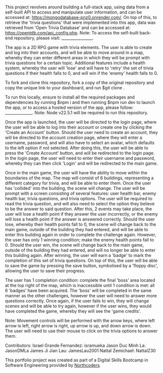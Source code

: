 This project revolves around building a full-stack app, using data from a self-built API to access and manipulate user information, and can be accessed at: https://mongodatabase-pnz0.onrender.com/. On top of this, to retrieve the 'trivia questions' that were implemented into this app, data was retrieved from 'Open Trivia Database' and can be accessed at: https://opentdb.com/api_config.php.
Note: To access the self-built back-end repository, please visit: ________________.

The app is a 2D RPG game with trivia elements. The user is able to create and log into their accounts, and will be able to move around in a map, whereby they can enter different areas in which they will be prompt with trivia questions for a certain topic. Additional features include a health system, whereby the user will 'lose' and will have to 'retry' the set of trivia questions if their health falls to 0, and will win if the 'enemy' health falls to 0. 

To fork and clone this repository, fork a copy of the original repository and copy the unique link to your dashboard, and run $git clone <link>.

To run this locally, ensure to install all the required packages and dependencies by running $npm i and then running $npm run dev to launch the app, or to access a hosted version of the app, please follow: ______________. Note: Node v22.5.1 will be required to run this repository.

Once the app is launched, the user will be directed to the login page, where the user will be able to log into their account or create one by clicking the 'Create an Account' button. Should the user need to create an account, they will be directed to the account creation page, where they will enter a username, password, and will also have to select an avatar, which defaults to the left option if not selected. After doing this, the user will be able to press the 'Create Account' button, and will be redirected to the login page. In the login page, the user will need to enter their username and password, whereby they can then click 'Login' and will be redirected to the main game.

Once in the main game, the user will have the ability to move within the boundaries of the map. The map will consist of 6 buildings, representing a different category for trivia, and will be able to enter them. Once the user has 'collided' into the building, the scene will change. The user will be prompt with a screen consisting of several features: user health bar, enemy health bar, trivia questions, and trivia options. The user will be required to read the trivia question, and will also need to select the option they believe to be the answer to said question. After this, 2 events may take place, the user will lose a health point if they answer the user incorrectly, or the enemy will lose a health point if the answer is answered correctly.  Should the user lose, whereby their health points fall to 0, the scene will change back to the main game, outside of the building they had entered, and will be able to enter this building again in order to complete the challenge again. However, the user has only 1 winning condition; make the enemy health points fall to 0. Should the user win, the scene will change back to the main game, outside of the building they had entered, and will no longer be able to enter this building again. After winning, the user will earn a 'badge' to mark the completion of this set of trivia questions. On top of this, the user will be able to save the game by pressing the save button, symbolised by a 'floppy disc', allowing the user to save their progress. 

The user has 1 completion condition: complete the final 'boss' area located at the top right of the map, which is inaccessible until 1 condition is met: all 6 'badges' have been acquired. The 'boss' will be completed in the same manner as the other challenges, however the user will need to answer more questions correctly. Once again, if the user fails to win, they will change scenes and will be able to try again, however if the user wins, they would have completed the game, whereby they will see the 'game credits'.

Note: Movement controls will be performed with the arrow keys, where left arrow is left, right arrow is right, up arrow is up, and down arrow is down. The user will need to use their mouse to click on the trivia options to answer them. 

Contributors:
Israel Grande Fernandez: isramueka
Jason Duc Minh La: JasonDMLa
James Ji Jian Lau: JamesLau2001
Nattal Zemichael: NattalZ30

This portfolio project was created as part of a Digital Skills Bootcamp in Software Engineering provided by [Northcoders](https://northcoders.com/).
